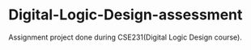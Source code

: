 # Digital-Logic-Design-assessment
Assignment project done during CSE231(Digital Logic Design course).
